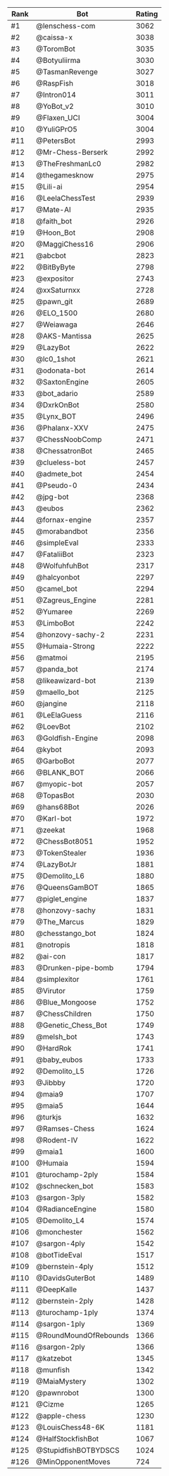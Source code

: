 Rank|Bot|Rating
---|---|---
#1|@lenschess-com|3062
#2|@caissa-x|3038
#3|@ToromBot|3035
#4|@Botyuliirma|3030
#5|@TasmanRevenge|3027
#6|@RaspFish|3018
#7|@Intron014|3011
#8|@YoBot_v2|3010
#9|@Flaxen_UCI|3004
#10|@YuliGPrO5|3004
#11|@PetersBot|2993
#12|@Mr-Chess-Berserk|2992
#13|@TheFreshmanLc0|2982
#14|@thegamesknow|2975
#15|@Lili-ai|2954
#16|@LeelaChessTest|2939
#17|@Mate-AI|2935
#18|@faith_bot|2926
#19|@Hoon_Bot|2908
#20|@MaggiChess16|2906
#21|@abcbot|2823
#22|@BitByByte|2798
#23|@expositor|2743
#24|@xxSaturnxx|2728
#25|@pawn_git|2689
#26|@ELO_1500|2680
#27|@Weiawaga|2646
#28|@AKS-Mantissa|2625
#29|@LazyBot|2622
#30|@lc0_1shot|2621
#31|@odonata-bot|2614
#32|@SaxtonEngine|2605
#33|@bot_adario|2589
#34|@DxrkOnBot|2580
#35|@Lynx_BOT|2496
#36|@Phalanx-XXV|2475
#37|@ChessNoobComp|2471
#38|@ChessatronBot|2465
#39|@clueless-bot|2457
#40|@admete_bot|2454
#41|@Pseudo-0|2434
#42|@jpg-bot|2368
#43|@eubos|2362
#44|@fornax-engine|2357
#45|@morabandbot|2356
#46|@simpleEval|2333
#47|@FataliiBot|2323
#48|@WolfuhfuhBot|2317
#49|@halcyonbot|2297
#50|@camel_bot|2294
#51|@Zagreus_Engine|2281
#52|@Yumaree|2269
#53|@LimboBot|2242
#54|@honzovy-sachy-2|2231
#55|@Humaia-Strong|2222
#56|@matmoi|2195
#57|@panda_bot|2174
#58|@likeawizard-bot|2139
#59|@maello_bot|2125
#60|@jangine|2118
#61|@LeElaGuess|2116
#62|@LoevBot|2102
#63|@Goldfish-Engine|2098
#64|@kybot|2093
#65|@GarboBot|2077
#66|@BLANK_BOT|2066
#67|@myopic-bot|2057
#68|@TopasBot|2030
#69|@hans68Bot|2026
#70|@Karl-bot|1972
#71|@zeekat|1968
#72|@ChessBot8051|1952
#73|@TokenStealer|1936
#74|@LazyBotJr|1881
#75|@Demolito_L6|1880
#76|@QueensGamBOT|1865
#77|@piglet_engine|1837
#78|@honzovy-sachy|1831
#79|@The_Marcus|1829
#80|@chesstango_bot|1824
#81|@notropis|1818
#82|@ai-con|1817
#83|@Drunken-pipe-bomb|1794
#84|@simplexitor|1761
#85|@Virutor|1759
#86|@Blue_Mongoose|1752
#87|@ChessChildren|1750
#88|@Genetic_Chess_Bot|1749
#89|@melsh_bot|1743
#90|@HardRok|1741
#91|@baby_eubos|1733
#92|@Demolito_L5|1726
#93|@Jibbby|1720
#94|@maia9|1707
#95|@maia5|1644
#96|@turkjs|1632
#97|@Ramses-Chess|1624
#98|@Rodent-IV|1622
#99|@maia1|1600
#100|@Humaia|1594
#101|@turochamp-2ply|1584
#102|@schnecken_bot|1583
#103|@sargon-3ply|1582
#104|@RadianceEngine|1580
#105|@Demolito_L4|1574
#106|@monchester|1562
#107|@sargon-4ply|1542
#108|@botTideEval|1517
#109|@bernstein-4ply|1512
#110|@DavidsGuterBot|1489
#111|@DeepKalle|1437
#112|@bernstein-2ply|1428
#113|@turochamp-1ply|1374
#114|@sargon-1ply|1369
#115|@RoundMoundOfRebounds|1366
#116|@sargon-2ply|1366
#117|@katzebot|1345
#118|@munfish|1342
#119|@MaiaMystery|1302
#120|@pawnrobot|1300
#121|@Cizme|1265
#122|@apple-chess|1230
#123|@LouisChess48-6K|1181
#124|@HalfStockfishBot|1067
#125|@StupidfishBOTBYDSCS|1024
#126|@MinOpponentMoves|724
